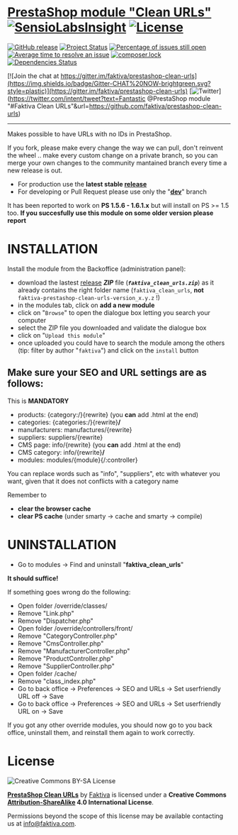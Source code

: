 [PrestaShop module "Clean URLs"](https://github.com/faktiva/prestashop-seo-tk) <br /> [![SensioLabsInsight](https://insight.sensiolabs.com/projects/0f609ac9-667f-4840-82d4-464e0f7c31ba/mini.png)](https://insight.sensiolabs.com/projects/0f609ac9-667f-4840-82d4-464e0f7c31ba) [![License](https://img.shields.io/packagist/l/faktiva/prestashop-clan-urls.svg?style=flat)](https://creativecommons.org/licenses/by-sa/4.0/)
===

[![GitHub release](https://img.shields.io/github/release/faktiva/prestashop-clean-urls.svg?style=plastic&label=latest)](https://github.com/faktiva/prestashop-clean-urls/releases/latest)
[![Project Status](http://opensource.box.com/badges/active.svg)](http://opensource.box.com/badges)
[![Percentage of issues still open](http://isitmaintained.com/badge/open/faktiva/prestashop-clean-urls.svg)](http://isitmaintained.com/project/faktiva/prestashop-clean-urls "Percentage of issues still open")
[![Average time to resolve an issue](http://isitmaintained.com/badge/resolution/faktiva/prestashop-clean-urls.svg)](http://isitmaintained.com/project/faktiva/prestashop-clean-urls "Average time to resolve an issue")
[![composer.lock](https://poser.pugx.org/faktiva/prestashop-clean-urls/composerlock)](https://packagist.org/packages/faktiva/prestashop-clean-urls)
[![Dependencies Status](https://img.shields.io/librariesio/github/faktiva/prestashop-clean-urls.svg?maxAge=3600)](https://libraries.io/github/faktiva/prestashop-clean-urls)

[![Join the chat at https://gitter.im/faktiva/prestashop-clean-urls](https://img.shields.io/badge/Gitter-CHAT%20NOW-brightgreen.svg?style=plastic)](https://gitter.im/faktiva/prestashop-clean-urls)
[![Twitter](https://img.shields.io/twitter/url/https/github.com/faktiva/prestashop-clean-urls.svg?style=social)](https://twitter.com/intent/tweet?text=Fantastic @PrestaShop module "#Faktiva Clean URLs"&url=https://github.com/faktiva/prestashop-clean-urls)

___

Makes possible to have URLs with no IDs in PrestaShop.

If you fork, please make every change the way we can pull, don't reinvent the wheel .. make every custom change on a private branch, so you can merge your own changes to the community mantained branch every time a new release is out.

* For production use the **latest stable [release](https://github.com/faktiva/prestashop-clean-urls/releases/latest)**
* For developing or Pull Request please use only the "**[dev](https://github.com/faktiva/prestashop-clean-urls/tree/dev)**" branch

It has been reported to work on **PS 1.5.6 - 1.6.1.x** but will install on PS >= 1.5 too.
**If you succesfully use this module on some older version please report**

# INSTALLATION

Install the module from the Backoffice (administration panel):
- download the lastest [release](https://github.com/faktiva/prestashop-clean-urls/releases/latest) ***ZIP*** file (***`faktiva_clean_urls.zip`***) as it already contains the right folder name (`faktiva_clean_urls`, **not** `faktiva-prestashop-clean-urls-version_x.y.z` !)
- in the modules tab, click on **add a new module**
- click on "`Browse`" to open the dialogue box letting you search your computer
- select the ZIP file you downloaded and validate the dialogue box
- click on "`Upload this module`"
- once uploaded you could have to search the module among the others (tip: filter by author "`faktiva`") and click on the `install` button

## Make sure your SEO and URL settings are as follows:

This is __MANDATORY__
 * products:         {category:/}{rewrite}              (you **can** add .html at the end)
 * categories:       {categories:/}{rewrite}**/**
 * manufacturers:    manufactures/{rewrite}
 * suppliers:        suppliers/{rewrite}
 * CMS page:         info/{rewrite}                       (you **can** add .html at the end)
 * CMS category:     info/{rewrite}**/**
 * modules:          modules/{module}{/:controller}

You can replace words such as "info", "suppliers", etc with whatever you want, given that it does not conflicts with a category name

Remember to
 * **clear the browser cache**
 * **clear PS cache** (under smarty -> cache and smarty -> compile)

# UNINSTALLATION

* Go to modules -> Find and uninstall "**faktiva_clean_urls**"

**It should suffice!**


If something goes wrong do the following:
* Open folder /override/classes/
 * Remove "Link.php"
 * Remove "Dispatcher.php"
* Open folder /override/controllers/front/
 * Remove "CategoryController.php"
 * Remove "CmsController.php"
 * Remove "ManufacturerController.php"
 * Remove "ProductController.php"
 * Remove "SupplierController.php"
* Open folder /cache/
 * Remove "class_index.php"
* Go to back office -> Preferences -> SEO and URLs -> Set userfriendly URL off -> Save
* Go to back office -> Preferences -> SEO and URLs -> Set userfriendly URL on -> Save


If you got any other override modules, you should now go to you back office, uninstall them, and reinstall them again to work correctly.

# License

![Creative Commons BY-SA License](https://i.creativecommons.org/l/by-sa/4.0/88x31.png)


**[PrestaShop Clean URLs](https://github.com/faktiva/prestashop-clean-urls)** by [Faktiva](https://github.com/faktiva) is licensed under a **Creative Commons [Attribution-ShareAlike](http://creativecommons.org/licenses/by-sa/4.0/) 4.0 International License**.

Permissions beyond the scope of this license may be available contacting us at info@faktiva.com.
